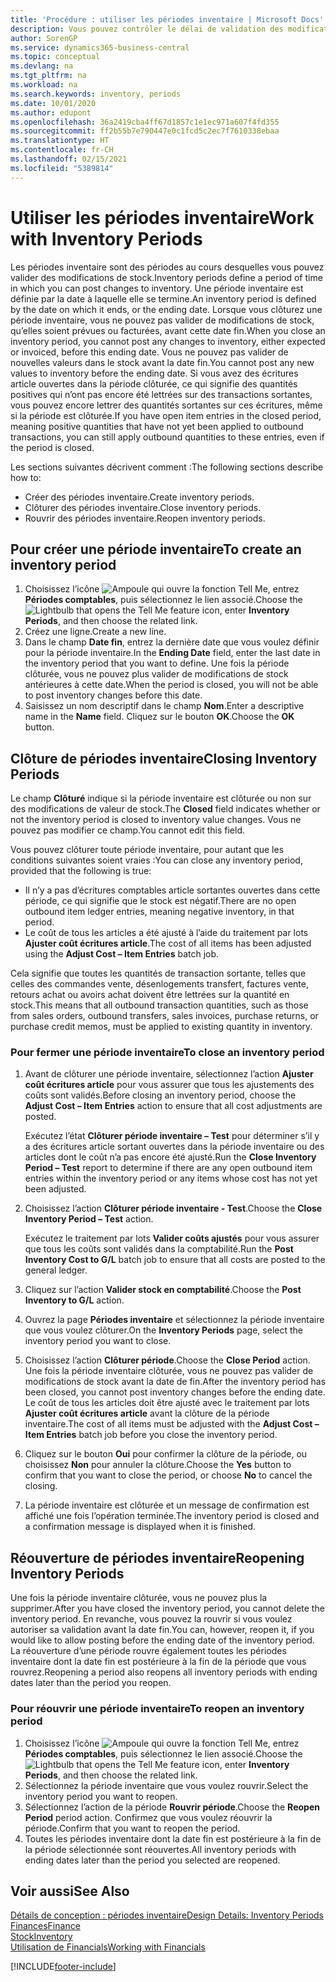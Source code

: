 ```yaml
---
title: 'Procédure : utiliser les périodes inventaire | Microsoft Docs'
description: Vous pouvez contrôler le délai de validation des modifications du stock en définissant des périodes inventaire.
author: SorenGP
ms.service: dynamics365-business-central
ms.topic: conceptual
ms.devlang: na
ms.tgt_pltfrm: na
ms.workload: na
ms.search.keywords: inventory, periods
ms.date: 10/01/2020
ms.author: edupont
ms.openlocfilehash: 36a2419cba4ff67d1857c1e1ec971a607f4fd355
ms.sourcegitcommit: ff2b55b7e790447e0c1fcd5c2ec7f7610338ebaa
ms.translationtype: HT
ms.contentlocale: fr-CH
ms.lasthandoff: 02/15/2021
ms.locfileid: "5389814"
---
```

# <a name="work-with-inventory-periods"></a><span data-ttu-id="9c768-103">Utiliser les périodes inventaire</span><span class="sxs-lookup"><span data-stu-id="9c768-103">Work with Inventory Periods</span></span>
<span data-ttu-id="9c768-104">Les périodes inventaire sont des périodes au cours desquelles vous pouvez valider des modifications de stock.</span><span class="sxs-lookup"><span data-stu-id="9c768-104">Inventory periods define a period of time in which you can post changes to inventory.</span></span> <span data-ttu-id="9c768-105">Une période inventaire est définie par la date à laquelle elle se termine.</span><span class="sxs-lookup"><span data-stu-id="9c768-105">An inventory period is defined by the date on which it ends, or the ending date.</span></span> <span data-ttu-id="9c768-106">Lorsque vous clôturez une période inventaire, vous ne pouvez pas valider de modifications de stock, qu’elles soient prévues ou facturées, avant cette date fin.</span><span class="sxs-lookup"><span data-stu-id="9c768-106">When you close an inventory period, you cannot post any changes to inventory, either expected or invoiced, before this ending date.</span></span> <span data-ttu-id="9c768-107">Vous ne pouvez pas valider de nouvelles valeurs dans le stock avant la date fin.</span><span class="sxs-lookup"><span data-stu-id="9c768-107">You cannot post any new values to inventory before the ending date.</span></span> <span data-ttu-id="9c768-108">Si vous avez des écritures article ouvertes dans la période clôturée, ce qui signifie des quantités positives qui n’ont pas encore été lettrées sur des transactions sortantes, vous pouvez encore lettrer des quantités sortantes sur ces écritures, même si la période est clôturée.</span><span class="sxs-lookup"><span data-stu-id="9c768-108">If you have open item entries in the closed period, meaning positive quantities that have not yet been applied to outbound transactions, you can still apply outbound quantities to these entries, even if the period is closed.</span></span>  

<span data-ttu-id="9c768-109">Les sections suivantes décrivent comment :</span><span class="sxs-lookup"><span data-stu-id="9c768-109">The following sections describe how to:</span></span>

* <span data-ttu-id="9c768-110">Créer des périodes inventaire.</span><span class="sxs-lookup"><span data-stu-id="9c768-110">Create inventory periods.</span></span>  
* <span data-ttu-id="9c768-111">Clôturer des périodes inventaire.</span><span class="sxs-lookup"><span data-stu-id="9c768-111">Close inventory periods.</span></span>  
* <span data-ttu-id="9c768-112">Rouvrir des périodes inventaire.</span><span class="sxs-lookup"><span data-stu-id="9c768-112">Reopen inventory periods.</span></span>  

## <a name="to-create-an-inventory-period"></a><span data-ttu-id="9c768-113">Pour créer une période inventaire</span><span class="sxs-lookup"><span data-stu-id="9c768-113">To create an inventory period</span></span>  
1. <span data-ttu-id="9c768-114">Choisissez l’icône ![Ampoule qui ouvre la fonction Tell Me](media/ui-search/search_small.png "Dites-moi ce que vous voulez faire"), entrez **Périodes comptables**, puis sélectionnez le lien associé.</span><span class="sxs-lookup"><span data-stu-id="9c768-114">Choose the ![Lightbulb that opens the Tell Me feature](media/ui-search/search_small.png "Tell me what you want to do") icon, enter **Inventory Periods**, and then choose the related link.</span></span>  
2. <span data-ttu-id="9c768-115">Créez une ligne.</span><span class="sxs-lookup"><span data-stu-id="9c768-115">Create a new line.</span></span>  
3. <span data-ttu-id="9c768-116">Dans le champ **Date fin**, entrez la dernière date que vous voulez définir pour la période inventaire.</span><span class="sxs-lookup"><span data-stu-id="9c768-116">In the **Ending Date** field, enter the last date in the inventory period that you want to define.</span></span> <span data-ttu-id="9c768-117">Une fois la période clôturée, vous ne pouvez plus valider de modifications de stock antérieures à cette date.</span><span class="sxs-lookup"><span data-stu-id="9c768-117">When the period is closed, you will not be able to post inventory changes before this date.</span></span>  
4. <span data-ttu-id="9c768-118">Saisissez un nom descriptif dans le champ **Nom**.</span><span class="sxs-lookup"><span data-stu-id="9c768-118">Enter a descriptive name in the **Name** field.</span></span> <span data-ttu-id="9c768-119">Cliquez sur le bouton **OK**.</span><span class="sxs-lookup"><span data-stu-id="9c768-119">Choose the **OK** button.</span></span>  

## <a name="closing-inventory-periods"></a><span data-ttu-id="9c768-120">Clôture de périodes inventaire</span><span class="sxs-lookup"><span data-stu-id="9c768-120">Closing Inventory Periods</span></span>  
<span data-ttu-id="9c768-121">Le champ **Clôturé** indique si la période inventaire est clôturée ou non sur des modifications de valeur de stock.</span><span class="sxs-lookup"><span data-stu-id="9c768-121">The **Closed** field indicates whether or not the inventory period is closed to inventory value changes.</span></span> <span data-ttu-id="9c768-122">Vous ne pouvez pas modifier ce champ.</span><span class="sxs-lookup"><span data-stu-id="9c768-122">You cannot edit this field.</span></span>  

<span data-ttu-id="9c768-123">Vous pouvez clôturer toute période inventaire, pour autant que les conditions suivantes soient vraies :</span><span class="sxs-lookup"><span data-stu-id="9c768-123">You can close any inventory period, provided that the following is true:</span></span>  

* <span data-ttu-id="9c768-124">Il n’y a pas d’écritures comptables article sortantes ouvertes dans cette période, ce qui signifie que le stock est négatif.</span><span class="sxs-lookup"><span data-stu-id="9c768-124">There are no open outbound item ledger entries, meaning negative inventory, in that period.</span></span>  
* <span data-ttu-id="9c768-125">Le coût de tous les articles a été ajusté à l’aide du traitement par lots **Ajuster coût écritures article**.</span><span class="sxs-lookup"><span data-stu-id="9c768-125">The cost of all items has been adjusted using the **Adjust Cost – Item Entries** batch job.</span></span>  

<span data-ttu-id="9c768-126">Cela signifie que toutes les quantités de transaction sortante, telles que celles des commandes vente, désenlogements transfert, factures vente, retours achat ou avoirs achat doivent être lettrées sur la quantité en stock.</span><span class="sxs-lookup"><span data-stu-id="9c768-126">This means that all outbound transaction quantities, such as those from sales orders, outbound transfers, sales invoices, purchase returns, or purchase credit memos, must be applied to existing quantity in inventory.</span></span>  

### <a name="to-close-an-inventory-period"></a><span data-ttu-id="9c768-127">Pour fermer une période inventaire</span><span class="sxs-lookup"><span data-stu-id="9c768-127">To close an inventory period</span></span>  
1. <span data-ttu-id="9c768-128">Avant de clôturer une période inventaire, sélectionnez l’action **Ajuster coût écritures article** pour vous assurer que tous les ajustements des coûts sont validés.</span><span class="sxs-lookup"><span data-stu-id="9c768-128">Before closing an inventory period, choose the **Adjust Cost – Item Entries** action to ensure that all cost adjustments are posted.</span></span>

     <span data-ttu-id="9c768-129">Exécutez l’état **Clôturer période inventaire – Test** pour déterminer s’il y a des écritures article sortant ouvertes dans la période inventaire ou des articles dont le coût n’a pas encore été ajusté.</span><span class="sxs-lookup"><span data-stu-id="9c768-129">Run the **Close Inventory Period – Test** report to determine if there are any open outbound item entries within the inventory period or any items whose cost has not yet been adjusted.</span></span>  
2. <span data-ttu-id="9c768-130">Choisissez l’action **Clôturer période inventaire - Test**.</span><span class="sxs-lookup"><span data-stu-id="9c768-130">Choose the **Close Inventory Period – Test** action.</span></span>  

     <span data-ttu-id="9c768-131">Exécutez le traitement par lots **Valider coûts ajustés** pour vous assurer que tous les coûts sont validés dans la comptabilité.</span><span class="sxs-lookup"><span data-stu-id="9c768-131">Run the **Post Inventory Cost to G/L** batch job to ensure that all costs are posted to the general ledger.</span></span>  
3. <span data-ttu-id="9c768-132">Cliquez sur l’action **Valider stock en comptabilité**.</span><span class="sxs-lookup"><span data-stu-id="9c768-132">Choose the **Post Inventory to G/L** action.</span></span>  
4. <span data-ttu-id="9c768-133">Ouvrez la page **Périodes inventaire** et sélectionnez la période inventaire que vous voulez clôturer.</span><span class="sxs-lookup"><span data-stu-id="9c768-133">On the **Inventory Periods** page, select the inventory period you want to close.</span></span>  
5. <span data-ttu-id="9c768-134">Choisissez l’action **Clôturer période**.</span><span class="sxs-lookup"><span data-stu-id="9c768-134">Choose the **Close Period** action.</span></span> <span data-ttu-id="9c768-135">Une fois la période inventaire clôturée, vous ne pouvez pas valider de modifications de stock avant la date de fin.</span><span class="sxs-lookup"><span data-stu-id="9c768-135">After the inventory period has been closed, you cannot post inventory changes before the ending date.</span></span> <span data-ttu-id="9c768-136">Le coût de tous les articles doit être ajusté avec le traitement par lots **Ajuster coût écritures article** avant la clôture de la période inventaire.</span><span class="sxs-lookup"><span data-stu-id="9c768-136">The cost of all items must be adjusted with the **Adjust Cost – Item Entries** batch job before you close the inventory period.</span></span>  
6. <span data-ttu-id="9c768-137">Cliquez sur le bouton **Oui** pour confirmer la clôture de la période, ou choisissez **Non** pour annuler la clôture.</span><span class="sxs-lookup"><span data-stu-id="9c768-137">Choose the **Yes** button to confirm that you want to close the period, or choose **No** to cancel the closing.</span></span>  
7. <span data-ttu-id="9c768-138">La période inventaire est clôturée et un message de confirmation est affiché une fois l’opération terminée.</span><span class="sxs-lookup"><span data-stu-id="9c768-138">The inventory period is closed and a confirmation message is displayed when it is finished.</span></span>  

## <a name="reopening-inventory-periods"></a><span data-ttu-id="9c768-139">Réouverture de périodes inventaire</span><span class="sxs-lookup"><span data-stu-id="9c768-139">Reopening Inventory Periods</span></span>  
<span data-ttu-id="9c768-140">Une fois la période inventaire clôturée, vous ne pouvez plus la supprimer.</span><span class="sxs-lookup"><span data-stu-id="9c768-140">After you have closed the inventory period, you cannot delete the inventory period.</span></span> <span data-ttu-id="9c768-141">En revanche, vous pouvez la rouvrir si vous voulez autoriser sa validation avant la date fin.</span><span class="sxs-lookup"><span data-stu-id="9c768-141">You can, however, reopen it, if you would like to allow posting before the ending date of the inventory period.</span></span> <span data-ttu-id="9c768-142">La réouverture d’une période rouvre également toutes les périodes inventaire dont la date fin est postérieure à la fin de la période que vous rouvrez.</span><span class="sxs-lookup"><span data-stu-id="9c768-142">Reopening a period also reopens all inventory periods with ending dates later than the period you reopen.</span></span>  

### <a name="to-reopen-an-inventory-period"></a><span data-ttu-id="9c768-143">Pour réouvrir une période inventaire</span><span class="sxs-lookup"><span data-stu-id="9c768-143">To reopen an inventory period</span></span>  
1. <span data-ttu-id="9c768-144">Choisissez l’icône ![Ampoule qui ouvre la fonction Tell Me](media/ui-search/search_small.png "Dites-moi ce que vous voulez faire"), entrez **Périodes comptables**, puis sélectionnez le lien associé.</span><span class="sxs-lookup"><span data-stu-id="9c768-144">Choose the ![Lightbulb that opens the Tell Me feature](media/ui-search/search_small.png "Tell me what you want to do") icon, enter **Inventory Periods**, and then choose the related link.</span></span>  
2. <span data-ttu-id="9c768-145">Sélectionnez la période inventaire que vous voulez rouvrir.</span><span class="sxs-lookup"><span data-stu-id="9c768-145">Select the inventory period you want to reopen.</span></span>  
3. <span data-ttu-id="9c768-146">Sélectionnez l’action de la période **Rouvrir période**.</span><span class="sxs-lookup"><span data-stu-id="9c768-146">Choose the **Reopen Period** period action.</span></span> <span data-ttu-id="9c768-147">Confirmez que vous voulez réouvrir la période.</span><span class="sxs-lookup"><span data-stu-id="9c768-147">Confirm that you want to reopen the period.</span></span>  
4. <span data-ttu-id="9c768-148">Toutes les périodes inventaire dont la date fin est postérieure à la fin de la période sélectionnée sont réouvertes.</span><span class="sxs-lookup"><span data-stu-id="9c768-148">All inventory periods with ending dates later than the period you selected are reopened.</span></span>  

## <a name="see-also"></a><span data-ttu-id="9c768-149">Voir aussi</span><span class="sxs-lookup"><span data-stu-id="9c768-149">See Also</span></span>  
[<span data-ttu-id="9c768-150">Détails de conception : périodes inventaire</span><span class="sxs-lookup"><span data-stu-id="9c768-150">Design Details: Inventory Periods</span></span>](design-details-inventory-periods.md)  
[<span data-ttu-id="9c768-151">Finances</span><span class="sxs-lookup"><span data-stu-id="9c768-151">Finance</span></span>](finance.md)  
[<span data-ttu-id="9c768-152">Stock</span><span class="sxs-lookup"><span data-stu-id="9c768-152">Inventory</span></span>](inventory-manage-inventory.md)  
[<span data-ttu-id="9c768-153">Utilisation de Financials</span><span class="sxs-lookup"><span data-stu-id="9c768-153">Working with Financials</span></span>](ui-work-product.md)


[!INCLUDE[footer-include](includes/footer-banner.md)]